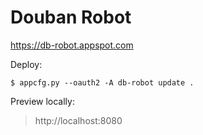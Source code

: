 
Douban Robot
============

https://db-robot.appspot.com

Deploy:

    $ appcfg.py --oauth2 -A db-robot update .

Preview locally:

> http://localhost:8080

